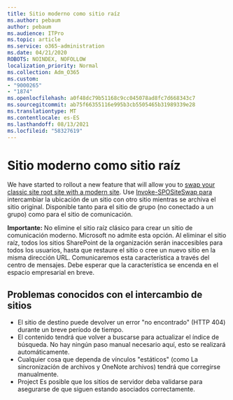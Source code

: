 ```yaml
---
title: Sitio moderno como sitio raíz
ms.author: pebaum
author: pebaum
ms.audience: ITPro
ms.topic: article
ms.service: o365-administration
ms.date: 04/21/2020
ROBOTS: NOINDEX, NOFOLLOW
localization_priority: Normal
ms.collection: Adm_O365
ms.custom:
- "9000265"
- "1874"
ms.openlocfilehash: a0f48dc79b51168c9cc045078ad8fc7d668343c7
ms.sourcegitcommit: ab75f66355116e995b3cb5505465b31989339e28
ms.translationtype: MT
ms.contentlocale: es-ES
ms.lasthandoff: 08/13/2021
ms.locfileid: "58327619"
---
```

# <a name="modern-site-as-root-site"></a>Sitio moderno como sitio raíz

We have started to rollout a new feature that will allow you to [swap your classic site root site with a modern site](https://docs.microsoft.com/sharepoint/modern-root-site). Use [Invoke-SPOSiteSwap para](https://docs.microsoft.com/powershell/module/sharepoint-online/invoke-spositeswap?view=sharepoint-ps) intercambiar la ubicación de un sitio con otro sitio mientras se archiva el sitio original. Disponible tanto para el sitio de grupo (no conectado a un grupo) como para el sitio de comunicación.

**Importante:** No elimine el sitio raíz clásico para crear un sitio de comunicación moderno. Microsoft no admite esta opción. Al eliminar el sitio raíz, todos los sitios SharePoint de la organización serán inaccesibles para todos los usuarios, hasta que restaure el sitio o cree un nuevo sitio en la misma dirección URL. Comunicaremos esta característica a través del centro de mensajes. Debe esperar que la característica se encenda en el espacio empresarial en breve.

## <a name="known-issues-with-swapping-sites"></a>Problemas conocidos con el intercambio de sitios
- El sitio de destino puede devolver un error "no encontrado" (HTTP 404) durante un breve período de tiempo.
- El contenido tendrá que volver a buscarse para actualizar el índice de búsqueda. No hay ningún paso manual necesario aquí, esto se realizará automáticamente.
- Cualquier cosa que dependa de vínculos "estáticos" (como La sincronización de archivos y OneNote archivos) tendrá que corregirse manualmente.
- Project Es posible que los sitios de servidor deba validarse para asegurarse de que siguen estando asociados correctamente. 
